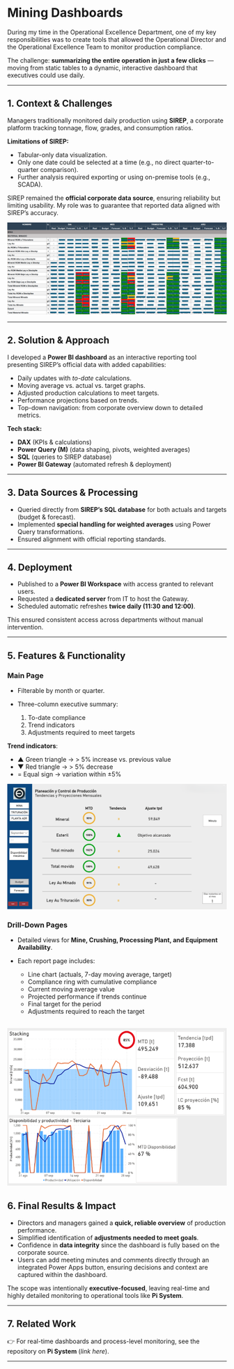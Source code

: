 # Mining Dashboards

During my time in the Operational Excellence Department, one of my key responsibilities was to create tools that allowed the Operational Director and the Operational Excellence Team to monitor production compliance.

The challenge: **summarizing the entire operation in just a few clicks** — moving from static tables to a dynamic, interactive dashboard that executives could use daily.

---

## 1. Context & Challenges

Managers traditionally monitored daily production using **SIREP**, a corporate platform tracking tonnage, flow, grades, and consumption ratios.

**Limitations of SIREP:**

* Tabular-only data visualization.
* Only one date could be selected at a time (e.g., no direct quarter-to-quarter comparison).
* Further analysis required exporting or using on-premise tools (e.g., SCADA).

SIREP remained the **official corporate data source**, ensuring reliability but limiting usability. My role was to guarantee that reported data aligned with SIREP’s accuracy.

![Main Dashboard](images/SIREP.png)

---

## 2. Solution & Approach

I developed a **Power BI dashboard** as an interactive reporting tool presenting SIREP’s official data with added capabilities:

* Daily updates with *to-date* calculations.
* Moving average vs. actual vs. target graphs.
* Adjusted production calculations to meet targets.
* Performance projections based on trends.
* Top-down navigation: from corporate overview down to detailed metrics.

**Tech stack:**

* **DAX** (KPIs & calculations)
* **Power Query (M)** (data shaping, pivots, weighted averages)
* **SQL** (queries to SIREP database)
* **Power BI Gateway** (automated refresh & deployment)

---

## 3. Data Sources & Processing

* Queried directly from **SIREP’s SQL database** for both actuals and targets (budget & forecast).
* Implemented **special handling for weighted averages** using Power Query transformations.
* Ensured alignment with official reporting standards.

---

## 4. Deployment

* Published to a **Power BI Workspace** with access granted to relevant users.
* Requested a **dedicated server** from IT to host the Gateway.
* Scheduled automatic refreshes **twice daily (11:30 and 12:00)**.

This ensured consistent access across departments without manual intervention.

---

## 5. Features & Functionality

### Main Page

* Filterable by month or quarter.
* Three-column executive summary:

  1. To-date compliance
  2. Trend indicators
  3. Adjustments required to meet targets

**Trend indicators**:

* ▲ Green triangle → > 5% increase vs. previous value
* ▼ Red triangle → > 5% decrease
* = Equal sign → variation within ±5%

![Main Dashboard](images/MainReport_MineSection.png)

### Drill-Down Pages

* Detailed views for **Mine, Crushing, Processing Plant, and Equipment Availability**.
* Each report page includes:

  * Line chart (actuals, 7-day moving average, target)
  * Compliance ring with cumulative compliance
  * Current moving average value
  * Projected performance if trends continue
  * Final target for the period
  * Adjustments required to reach the target
    
![Main Dashboard](images/DrillDown_Stacking.png)
---

## 6. Final Results & Impact

* Directors and managers gained a **quick, reliable overview** of production performance.
* Simplified identification of **adjustments needed to meet goals**.
* Confidence in **data integrity** since the dashboard is fully based on the corporate source.
* Users can add meeting minutes and comments directly through an integrated Power Apps button, ensuring decisions and context are captured within the dashboard.

The scope was intentionally **executive-focused**, leaving real-time and highly detailed monitoring to operational tools like **Pi System**.

---

## 7. Related Work

👉 For real-time dashboards and process-level monitoring, see the repository on **Pi System** (*link here*).

---

